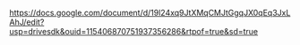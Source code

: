 https://docs.google.com/document/d/19l24xq9JtXMqCMJtGgqJX0qEq3JxLAhJ/edit?usp=drivesdk&ouid=115406870751937356286&rtpof=true&sd=true
